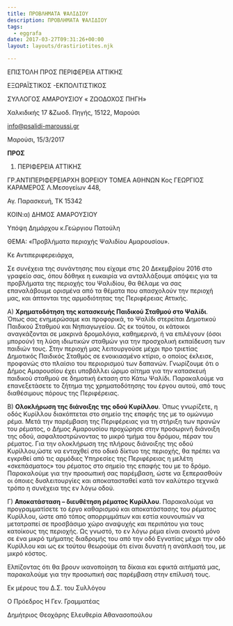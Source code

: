 ```yaml
---
title: ΠΡΟΒΛΗΜΑΤΑ ΨΑΛΙΔΙΟΥ
description: ΠΡΟΒΛΗΜΑΤΑ ΨΑΛΙΔΙΟΥ
tags:
  - eggrafa
date: 2017-03-27T09:31:26+00:00
layout: layouts/drastiriotites.njk

---
```


ΕΠΙΣΤΟΛΗ ΠΡΟΣ ΠΕΡΙΦΕΡΕΙΑ ΑΤΤΙΚΗΣ

<!-- excerpt -->

ΕΞΩΡΑΪΣΤΙΚΟΣ -ΕΚΠΟΛΙΤΙΣΤΙΚΟΣ

ΣΥΛΛΟΓΟΣ ΑΜΑΡΟΥΣΙΟΥ « ΖΩΟΔΟΧΟΣ ΠΗΓΗ»

Χαλκιδικής 17 &amp;Ζωοδ. Πηγής, 15122, Μαρούσι

<info@psalidi-maroussi.gr>

Μαρούσι, 15/3/2017

**ΠΡΟΣ**

1. ΠΕΡΙΦΕΡΕΙΑ ΑΤΤΙΚΗΣ

ΓΡ.ΑΝΤΙΠΕΡΙΦΕΡΕΙΑΡΧΗ ΒΟΡΕΙΟΥ ΤΟΜΕΑ ΑΘΗΝΩΝ Κος ΓΕΩΡΓΙΟΣ ΚΑΡΑΜΕΡΟΣ Λ.Μεσογείων 448,

Αγ. Παρασκευή, ΤΚ 15342

ΚΟΙΝ:α) ΔΗΜΟΣ ΑΜΑΡΟΥΣΙΟΥ

Υπόψη Δημάρχου κ.Γεώργιου Πατούλη

ΘΕΜΑ: «Προβλήματα περιοχής Ψαλιδίου Αμαρουσίου».

Κε Αντιπεριφερειάρχα,

Σε συνέχεια της συνάντησης που είχαμε στις 20 Δεκεμβρίου 2016 στο γραφείο σας, όπου δόθηκε η ευκαιρία να ανταλλάξουμε απόψεις για τα προβλήματα της περιοχής του Ψαλιδίου, θα θέλαμε να σας επαναλάβουμε ορισμένα από τα θέματα που απασχολούν την περιοχή μας, και άπτονται της αρμοδιότητας της Περιφέρειας Αττικής.

Α) **Χρηματοδότηση της κατασκευής Παιδικού Σταθμού στο Ψαλίδι**. Όπως σας ενημερώσαμε και προφορικά, το Ψαλίδι στερείται Δημοτικού Παιδικού Σταθμού και Νηπιαγωγείου. Ως εκ τούτου, οι κάτοικοι αναγκάζονται σε μακρινά δρομολόγια, καθημερινά, ή να επιλέγουν (όσοι μπορούν) τη λύση ιδιωτικών σταθμών για την προσχολική εκπαίδευση των παιδιών τους. Στην περιοχή μας λειτουργούσε μέχρι προ τριετίας Δημοτικός Παιδικός Σταθμός σε ενοικιασμένο κτίριο, ο οποίος έκλεισε, προφανώς στο πλαίσιο του περιορισμού των δαπανών. Γνωρίζουμε ότι ο Δήμος Αμαρουσίου έχει υποβάλλει ώριμο αίτημα για την κατασκευή παιδικού σταθμού σε δημοτική έκταση στο Κάτω Ψαλίδι. Παρακαλούμε να επανεξετάσετε το ζήτημα της χρηματοδότησης του έργου αυτού, από τους διαθέσιμους πόρους της Περιφέρειας.

Β) **Ολοκλήρωση της διάνοιξης της οδού Κυρίλλου**. Όπως γνωρίζετε, η οδός Κυρίλλου διακόπτεται στο σημείο της επαφής της με το ομώνυμο ρέμα. Μετά την παρέμβαση της Περιφέρειας για τη στήριξη των πρανών του ρέματος, ο Δήμος Αμαρουσίου προχώρησε στην προσωρινή διάνοιξη της οδού, ασφαλτοστρώνοντας το μικρό τμήμα του δρόμου, πέραν του ρέματος. Για την ολοκλήρωση της πλήρους διάνοιξης της οδού Κυρίλλου,ώστε να ενταχθεί στο οδικό δίκτυο της περιοχής, θα πρέπει να εγκριθεί από τις αρμόδιες Υπηρεσίες της Περιφέρειας η μελέτη «σκεπάσματος» του ρέματος στο σημείο της επαφής του με το δρόμο. Παρακαλούμε για την προσωπική σας παρέμβαση, ώστε να ξεπερασθούν οι όποιες δυσλειτουργίες και αποκατασταθεί κατά τον καλύτερο τεχνικά τρόπο η συνέχεια της εν λόγω οδού.

Γ) **Αποκατάσταση – διευθέτηση ρέματος Κυρίλλου**. Παρακαλούμε να προγραμματίσετε το έργο καθαρισμού και αποκατάστασης του ρέματος Κυρίλλου, ώστε από τόπος απορριμμάτων και εστία κουνουπιών να μετατραπεί σε προσβάσιμο χώρο αναψυχής και περιπάτου για τους κατοίκους της περιοχής. Ως γνωστό, το εν λόγω ρέμα είναι ανοικτό μόνο σε ένα μικρό τμήματης διαδρομής του από την οδό Εγνατίας μέχρι την οδό Κυρίλλου και ως εκ τούτου θεωρούμε ότι είναι δυνατή η ανάπλασή του, με μικρό κόστος.

Ελπίζοντας ότι θα βρουν ικανοποίηση τα δίκαια και εφικτά αιτήματά μας, παρακαλούμε για την προσωπική σας παρέμβαση στην επίλυσή τους.

Εκ μέρους του Δ.Σ. του Συλλόγου

Ο Πρόεδρος Η Γεν. Γραμματέας

Δημήτριος Θεοχάρης Ελευθερία Αθανασοπούλου
